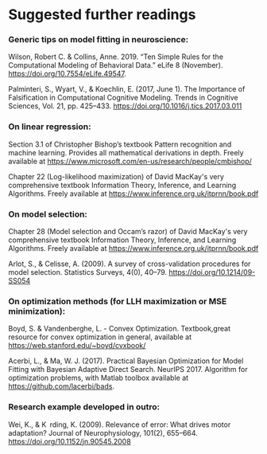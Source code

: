 # Suggested further readings 

### Generic tips on model fitting in neuroscience: 

Wilson, Robert C. & Collins, Anne. 2019. “Ten Simple Rules for the Computational Modeling of Behavioral Data.” eLife 8 (November). https://doi.org/10.7554/eLife.49547.

Palminteri, S., Wyart, V., & Koechlin, E. (2017, June 1). The Importance of Falsification in Computational Cognitive Modeling. Trends in Cognitive Sciences, Vol. 21, pp. 425–433. https://doi.org/10.1016/j.tics.2017.03.011 

### On linear regression: 

Section 3.1 of Christopher Bishop’s textbook Pattern recognition and machine learning. Provides all mathematical derivations in depth. Freely available at https://www.microsoft.com/en-us/research/people/cmbishop/ 

Chapter 22 (Log-likelihood maximization) of David MacKay's very comprehensive textbook Information Theory, Inference, and Learning Algorithms. Freely available at https://www.inference.org.uk/itprnn/book.pdf 

### On model selection: 

Chapter 28 (Model selection and Occam’s razor) of David MacKay's very comprehensive textbook Information Theory, Inference, and Learning Algorithms. Freely available at https://www.inference.org.uk/itprnn/book.pdf

Arlot, S., & Celisse, A. (2009). A survey of cross-validation procedures for model selection. Statistics Surveys, 4(0), 40–79. https://doi.org/10.1214/09-SS054 

### On optimization methods (for LLH maximization or MSE minimization): 

Boyd, S. & Vandenberghe, L. - Convex Optimization. Textbook,great resource for convex optimization in general, available at https://web.stanford.edu/~boyd/cvxbook/

Acerbi, L., & Ma, W. J. (2017). Practical Bayesian Optimization for Model Fitting with Bayesian Adaptive Direct Search. NeurIPS 2017. Algorithm for optimization problems, with Matlab toolbox available at https://github.com/lacerbi/bads. 

### Research example developed in outro:

Wei, K., & K rding, K. (2009). Relevance of error: What drives motor adaptation? Journal of Neurophysiology, 101(2), 655–664. https://doi.org/10.1152/jn.90545.2008


